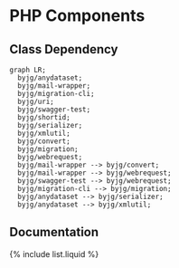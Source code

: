 # PHP Components
## Class Dependency
```mermaid
graph LR;
  byjg/anydataset;
  byjg/mail-wrapper;
  byjg/migration-cli;
  byjg/uri;
  byjg/swagger-test;
  byjg/shortid;
  byjg/serializer;
  byjg/xmlutil;
  byjg/convert;
  byjg/migration;
  byjg/webrequest;
  byjg/mail-wrapper --> byjg/convert;
  byjg/mail-wrapper --> byjg/webrequest;
  byjg/swagger-test --> byjg/webrequest;
  byjg/migration-cli --> byjg/migration;
  byjg/anydataset --> byjg/serializer;
  byjg/anydataset --> byjg/xmlutil;
```
## Documentation
{% include list.liquid %}
